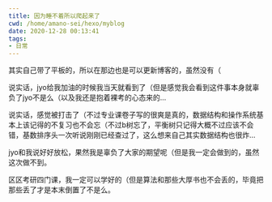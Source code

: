 ```yaml
---
title: 因为睡不着所以爬起来了
cwd: /home/amano-sei/hexo/myblog
date: 2020-12-28 00:13:41
tags:
- 日常
---
```


其实自己带了平板的，所以在那边也是可以更新博客的，虽然没有（

说实话，jyo给我加油的时候我当天就看到了（但是感觉我会看到这件事本身就辜负了jyo不是么（以及我还是抱着裸考的心态来的...

说实话，感觉被打击了（不过专业课卷子写的很爽是真的，数据结构和操作系统基本上该记得的不复习也不会忘（不过b树忘了，平衡树只记得大概不过应该不会错，基数排序头一次听说刚刚已经查过了，这么想来自己其实数据结构也很炸...

jyo和我说好好放松，果然我是辜负了大家的期望呢（但是我一定会做到的，虽然这次做不到。

区区考研四门课，我一定可以学好的（但是算法和那些大厚书也不会丢的，毕竟把那些丢了才是本末倒置了不是么。

